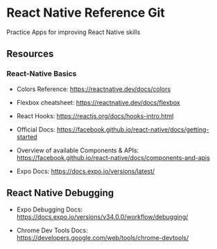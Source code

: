 # React Native Reference Git 
Practice Apps for improving React Native skills

## Resources

### React-Native Basics

- Colors Reference: https://reactnative.dev/docs/colors

- Flexbox cheatsheet: https://reactnative.dev/docs/flexbox

- React Hooks: https://reactjs.org/docs/hooks-intro.html

- Official Docs: https://facebook.github.io/react-native/docs/getting-started

- Overview of available Components & APIs: https://facebook.github.io/react-native/docs/components-and-apis

- Expo Docs: https://docs.expo.io/versions/latest/

## React Native Debugging

- Expo Debugging Docs: https://docs.expo.io/versions/v34.0.0/workflow/debugging/

- Chrome Dev Tools Docs: https://developers.google.com/web/tools/chrome-devtools/